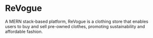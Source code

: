 # ReVogue
A MERN stack-based platform, ReVogue is a clothing store that enables users to buy and sell pre-owned clothes, promoting sustainability and affordable fashion.
